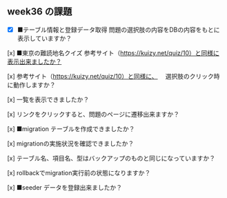 ## week36 の課題

- [x] ■テーブル情報と登録データ取得
問題の選択肢の内容をDBの内容をもとに表示していますか？

[x] ■東京の難読地名クイズ
参考サイト（https://kuizy.net/quiz/10）と同様に表示出来ましたか？

[x] 参考サイト（https://kuizy.net/quiz/10）と同様に、
　選択肢のクリック時に動作しますか？
 
[x] 一覧を表示できましたか？			

[x] リンクをクリックすると、問題のページに遷移出来ますか？	

[x] ■migration
テーブルを作成できましたか？

[x] migrationの実施状況を確認できましたか？		

[x] テーブル名、項目名、型はバックアップのものと同じになっていますか？			

[x] rollbackでmigration実行前の状態になりますか？				

[x] ■seeder
データを登録出来ましたか？		

